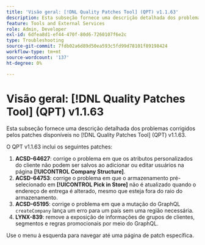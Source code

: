 ```yaml
---
title: 'Visão geral: [!DNL Quality Patches Tool] (QPT) v1.1.63'
description: Esta subseção fornece uma descrição detalhada dos problemas corrigidos pelos patches disponíveis no  [!DNL Quality Patches Tool] (QPT) v1.1.63.
feature: Tools and External Services
role: Admin, Developer
exl-id: 6dfea8d1-ef44-470f-80d6-7260107f6e2c
type: Troubleshooting
source-git-commit: 7fdb02a6d89d50ea593c5fd99d78101f89198424
workflow-type: tm+mt
source-wordcount: '137'
ht-degree: 0%

---
```


# Visão geral: [!DNL Quality Patches Tool] (QPT) v1.1.63

Esta subseção fornece uma descrição detalhada dos problemas corrigidos pelos patches disponíveis no [!DNL Quality Patches Tool] (QPT) v1.1.63.

O QPT v1.1.63 inclui os seguintes patches:

1. **ACSD-64627**: corrige o problema em que os atributos personalizados do cliente não podem ser salvos ao adicionar ou editar usuários na página **[!UICONTROL Company Structure]**.
1. **ACSD-64753**: corrige o problema em que o armazenamento pré-selecionado em **[!UICONTROL Pick in Store]** não é atualizado quando o endereço de entrega é alterado, mesmo que esteja fora do raio do armazenamento.
1. **ACSD-65195**: corrige o problema em que a mutação do GraphQL `createCompany` lança um erro para um país sem uma região necessária.
1. **LYNX-839**: remove a exposição de informações de grupos de clientes, segmentos e regras promocionais por meio do GraphQL.

Use o menu à esquerda para navegar até uma página de patch específica.
